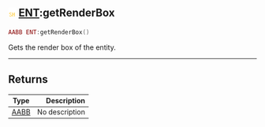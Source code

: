 ## ![shared](.gitbook/assets/shared.png) [ENT](./readme/ENT/README.md):getRenderBox

```lua
AABB ENT:getRenderBox()
```

Gets the render box of the entity.

------
## Returns

| Type   | Description |
| ------ | ----------: |
| [AABB](./readme/AABB/README.md) | No description |

